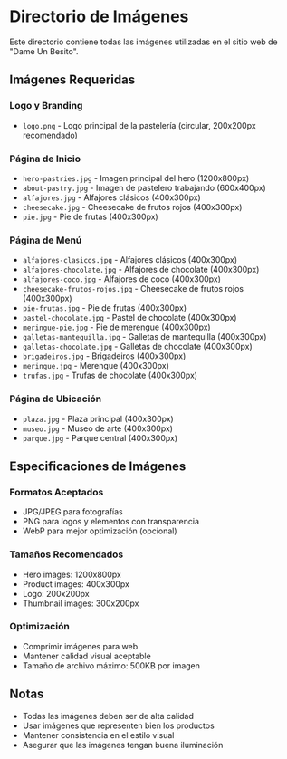 # Directorio de Imágenes

Este directorio contiene todas las imágenes utilizadas en el sitio web de "Dame Un Besito".

## Imágenes Requeridas

### Logo y Branding
- `logo.png` - Logo principal de la pastelería (circular, 200x200px recomendado)

### Página de Inicio
- `hero-pastries.jpg` - Imagen principal del hero (1200x800px)
- `about-pastry.jpg` - Imagen de pastelero trabajando (600x400px)
- `alfajores.jpg` - Alfajores clásicos (400x300px)
- `cheesecake.jpg` - Cheesecake de frutos rojos (400x300px)
- `pie.jpg` - Pie de frutas (400x300px)

### Página de Menú
- `alfajores-clasicos.jpg` - Alfajores clásicos (400x300px)
- `alfajores-chocolate.jpg` - Alfajores de chocolate (400x300px)
- `alfajores-coco.jpg` - Alfajores de coco (400x300px)
- `cheesecake-frutos-rojos.jpg` - Cheesecake de frutos rojos (400x300px)
- `pie-frutas.jpg` - Pie de frutas (400x300px)
- `pastel-chocolate.jpg` - Pastel de chocolate (400x300px)
- `meringue-pie.jpg` - Pie de merengue (400x300px)
- `galletas-mantequilla.jpg` - Galletas de mantequilla (400x300px)
- `galletas-chocolate.jpg` - Galletas de chocolate (400x300px)
- `brigadeiros.jpg` - Brigadeiros (400x300px)
- `meringue.jpg` - Merengue (400x300px)
- `trufas.jpg` - Trufas de chocolate (400x300px)

### Página de Ubicación
- `plaza.jpg` - Plaza principal (400x300px)
- `museo.jpg` - Museo de arte (400x300px)
- `parque.jpg` - Parque central (400x300px)

## Especificaciones de Imágenes

### Formatos Aceptados
- JPG/JPEG para fotografías
- PNG para logos y elementos con transparencia
- WebP para mejor optimización (opcional)

### Tamaños Recomendados
- Hero images: 1200x800px
- Product images: 400x300px
- Logo: 200x200px
- Thumbnail images: 300x200px

### Optimización
- Comprimir imágenes para web
- Mantener calidad visual aceptable
- Tamaño de archivo máximo: 500KB por imagen

## Notas
- Todas las imágenes deben ser de alta calidad
- Usar imágenes que representen bien los productos
- Mantener consistencia en el estilo visual
- Asegurar que las imágenes tengan buena iluminación 